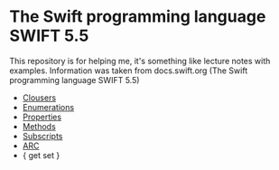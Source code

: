 # The Swift programming language SWIFT 5.5

This repository is for helping me, it's something like lecture notes with examples.
Information was taken from docs.swift.org (The Swift programming language SWIFT 5.5)

 - [Clousers](https://github.com/Ansany/LanguageTraining/blob/main/LanguageTraining/Clousers/Closures.swift)
 - [Enumerations](https://github.com/Ansany/LanguageTraining/blob/main/LanguageTraining/Enumirations/Enum.swift)
 - [Properties](https://github.com/Ansany/LanguageTraining/blob/main/LanguageTraining/Properties/Properties.swift)
 - [Methods](https://github.com/Ansany/LanguageTraining/blob/main/LanguageTraining/Methods/Methods.swift)
 - [Subscripts](https://github.com/Ansany/LanguageTraining/blob/main/LanguageTraining/Subscripts/Subsripts.swift)
 - [ARC](https://github.com/Ansany/LanguageTraining/blob/main/LanguageTraining/ARC/ARC.swift)
 - { get set }
